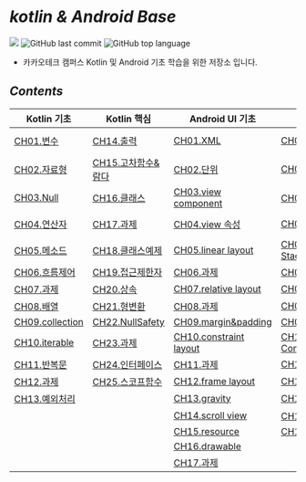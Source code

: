 # *kotlin & Android Base*

![](https://img.shields.io/badge/start%20date%20%20-24.04.08-green?style=flat-square&logo=start) ![GitHub last commit](https://img.shields.io/github/last-commit/ichanguk/kotlinBase?style=flat-square) ![GitHub top language](https://img.shields.io/github/languages/top/ichanguk/kotlinBase?color=orange&logo=java&style=flat-square)


- 카카오테크 캠퍼스 Kotlin 및 Android 기초 학습을 위한 저장소 입니다.

## *Contents*
<table>
  <thead>
    <tr>
      <th>Kotlin 기초</th>
      <th>Kotlin 핵심</th>
      <th>Android UI 기초</th>
      <th colspan="2">Android Studio 핵심</th>
    </tr>
  </thead>
  <tbody>
    <tr>
      <td><a href="https://github.com/ichanguk/KotlinAndroidBase/blob/main/kotlin/01.%EB%B3%80%EC%88%98/%EB%B3%80%EC%88%98.kts">CH01.변수</a></td>
      <td><a href="https://github.com/ichanguk/KotlinAndroidBase/blob/main/kotlin/14.%EC%B6%9C%EB%A0%A5/%EC%B6%9C%EB%A0%A5.kts">CH14.출력</a></td>
      <td><a href="https://github.com/ichanguk/KotlinAndroidBase/blob/main/Android/%EC%95%88%EB%93%9C%EB%A1%9C%EC%9D%B4%EB%93%9C_UI/XML.txt">CH01.XML</a></td>
      <td><a href="https://github.com/ichanguk/KotlinAndroidBase/blob/main/Android/activity/MainActivity.kt">CH01.Activity</a></td>
      <td><a href="https://github.com/ichanguk/KotlinAndroidBase/tree/main/Android/RecyclerView">CH16.recycler view</a></td>
    </tr>
    <tr>
      <td><a href="https://github.com/ichanguk/KotlinAndroidBase/blob/main/kotlin/02.%EC%9E%90%EB%A3%8C%ED%98%95/%EC%9E%90%EB%A3%8C%ED%98%95.kts">CH02.자료형</a></td>
      <td><a href="https://github.com/ichanguk/KotlinAndroidBase/blob/main/kotlin/15.%EA%B3%A0%EC%B0%A8%ED%95%A8%EC%88%98_%EB%9E%8C%EB%8B%A4/%EA%B3%A0%EC%B0%A8%ED%95%A8%EC%88%98_%EB%9E%8C%EB%8B%A4.kts">CH15.고차함수&람다</a></td>
      <td><a href="https://github.com/ichanguk/KotlinAndroidBase/blob/main/Android/%EC%95%88%EB%93%9C%EB%A1%9C%EC%9D%B4%EB%93%9C_UI/%EB%8B%A8%EC%9C%84.txt">CH02.단위</a></td>
      <td><a href="https://github.com/ichanguk/KotlinAndroidBase/tree/main/Android/viewControl">CH02.ViewControl</a></td>
      <td><a href="https://github.com/ichanguk/KotlinAndroidBase/tree/main/Android/%EA%B3%BC%EC%A0%9C/hw8">CH17.과제</a></td>
    </tr>
    <tr>
      <td><a href="https://github.com/ichanguk/KotlinAndroidBase/blob/main/kotlin/03.Null/Null.kts">CH03.Null</a></td>
      <td><a href="https://github.com/ichanguk/KotlinAndroidBase/tree/main/kotlin/16.%ED%81%B4%EB%9E%98%EC%8A%A4">CH16.클래스</a></td>
      <td><a href="https://github.com/ichanguk/KotlinAndroidBase/blob/main/Android/%EC%95%88%EB%93%9C%EB%A1%9C%EC%9D%B4%EB%93%9C_UI/viewCoponent.txt">CH03.view component</a></td>
      <td><a href="https://github.com/ichanguk/KotlinAndroidBase/tree/main/Android/%EA%B3%BC%EC%A0%9C/hw5">CH03.과제</a></td>
      <td><a href="https://github.com/ichanguk/KotlinAndroidBase/tree/main/Android/tabLayout_viewPager">CH18.tab layout & pager</a></td>
    </tr>
    <tr>
      <td><a href="https://github.com/ichanguk/KotlinAndroidBase/blob/main/kotlin/04.%EC%97%B0%EC%82%B0%EC%9E%90/%EC%97%B0%EC%82%B0%EC%9E%90.kts">CH04.연산자</a></td>
      <td><a href="https://github.com/ichanguk/KotlinAndroidBase/tree/main/kotlin/17.%EA%B3%BC%EC%A0%9C">CH17.과제</a></td>
      <td><a href="https://github.com/ichanguk/KotlinAndroidBase/blob/main/Android/%EC%95%88%EB%93%9C%EB%A1%9C%EC%9D%B4%EB%93%9C_UI/view%EC%86%8D%EC%84%B1.txt">CH04.view 속성</a></td>
      <td><a href="https://github.com/ichanguk/KotlinAndroidBase/tree/main/Android/Intent">CH04.Intent</a></td>
      <td><a href="https://github.com/ichanguk/KotlinAndroidBase/tree/main/Android/SharedPreference">CH19.shared preference</a></td>
    </tr>
    <tr>
      <td><a href="https://github.com/ichanguk/KotlinAndroidBase/blob/main/kotlin/05.%EB%A9%94%EC%86%8C%EB%93%9C/%EB%A9%94%EC%86%8C%EB%93%9C.kts">CH05.메소드</a></td>
      <td><a href="https://github.com/ichanguk/KotlinAndroidBase/blob/main/kotlin/18.%ED%81%B4%EB%9E%98%EC%8A%A4%EC%98%88%EC%A0%9C/%ED%81%B4%EB%9E%98%EC%8A%A4%EC%98%88%EC%A0%9C_%EC%9E%85%EC%B6%9C%EA%B8%88.kts">CH18.클래스예제</a></td>
      <td><a href="https://github.com/ichanguk/KotlinAndroidBase/blob/main/Android/layout/linearlayout.xml">CH05.linear layout</a></td>
      <td><a href="https://github.com/ichanguk/KotlinAndroidBase/tree/main/Android/ActivityStack">CH05.Activity Stack</a></td>
      <td><a href="https://github.com/ichanguk/KotlinAndroidBase/tree/main/Android/room">CH20.room</a></td>
    </tr>
    <tr>
      <td><a href="https://github.com/ichanguk/KotlinAndroidBase/blob/main/kotlin/06.%ED%9D%90%EB%A6%84%EC%A0%9C%EC%96%B4/%ED%9D%90%EB%A6%84%EC%A0%9C%EC%96%B4.kts">CH06.흐름제어</a></td>
      <td><a href="https://github.com/ichanguk/KotlinAndroidBase/blob/main/kotlin/19.%EC%A0%91%EA%B7%BC%EC%A0%9C%ED%95%9C%EC%9E%90/%EC%A0%91%EA%B7%BC%EC%A0%9C%ED%95%9C%EC%9E%90.kts">CH19.접근제한자</a></td>
      <td><a href="https://github.com/ichanguk/KotlinAndroidBase/blob/main/Android/layout/hw1.xml">CH06.과제</a></td>
      <td><a href="https://github.com/ichanguk/KotlinAndroidBase/tree/main/Android/%EA%B3%BC%EC%A0%9C/hw6">CH06.과제</a></td>
      <td><a href="https://github.com/ichanguk/KotlinAndroidBase/tree/main/Android/Network">CH21.network</a></td>
    </tr>
    <tr>
      <td><a href="https://github.com/ichanguk/KotlinAndroidBase/tree/main/kotlin/07.%EA%B3%BC%EC%A0%9C">CH07.과제</a></td>
      <td><a href="https://github.com/ichanguk/KotlinAndroidBase/tree/main/kotlin/20.%EC%83%81%EC%86%8D">CH20.상속</a></td>
      <td><a href="https://github.com/ichanguk/KotlinAndroidBase/tree/main/Android/layout/relativelayout">CH07.relative layout</a></td>
      <td><a href="https://github.com/ichanguk/KotlinAndroidBase/tree/main/Android/fragment">CH07.fragment</a></td>
      <td></td>
    </tr>
    <tr>
      <td><a href="https://github.com/ichanguk/KotlinAndroidBase/blob/main/kotlin/08.%EB%B0%B0%EC%97%B4/%EB%B0%B0%EC%97%B4.kts">CH08.배열</a></td>
      <td><a href="https://github.com/ichanguk/KotlinAndroidBase/blob/main/kotlin/21.%ED%98%95%EB%B3%80%ED%99%98/%ED%98%95%EB%B3%80%ED%99%98.kts">CH21.형변환</a></td>
      <td><a href="https://github.com/ichanguk/KotlinAndroidBase/tree/main/Android/layout/hw2">CH08.과제</a></td>
      <td><a href="https://github.com/ichanguk/KotlinAndroidBase/tree/main/Android/thread">CH08.thread</a></td>
      <td></td>
    </tr>
    <tr>
      <td><a href="https://github.com/ichanguk/KotlinAndroidBase/blob/main/kotlin/09.collection/collection.kts">CH09.collection</a></td>
      <td><a href="https://github.com/ichanguk/KotlinAndroidBase/blob/main/kotlin/22.NullSafety/nullSafety.kts">CH22.NullSafety</a></td>
      <td><a href="https://github.com/ichanguk/KotlinAndroidBase/blob/main/Android/layout/margin_padding.xml">CH09.margin&padding</a></td>
      <td><a href="https://github.com/ichanguk/KotlinAndroidBase/tree/main/Android/Async">CH09.Async</a></td>
      <td></td>
    </tr>
    <tr>
      <td><a href="https://github.com/ichanguk/KotlinAndroidBase/blob/main/kotlin/10.iterable/iterable.kts">CH10.iterable</a></td>
      <td><a href="https://github.com/ichanguk/KotlinAndroidBase/tree/main/kotlin/23.%EA%B3%BC%EC%A0%9C">CH23.과제</a></td>
      <td><a href="https://github.com/ichanguk/KotlinAndroidBase/tree/main/Android/layout/constraintlayout">CH10.constraint layout</a></td>
      <td><a href="https://github.com/ichanguk/KotlinAndroidBase/tree/main/Android/ApplicationContext">CH10.Application Context</a></td>
      <td></td>
    </tr>
    <tr>
      <td><a href="https://github.com/ichanguk/KotlinAndroidBase/tree/main/kotlin/11.%EB%B0%98%EB%B3%B5%EB%AC%B8">CH11.반복문</a></td>
      <td><a href="https://github.com/ichanguk/KotlinAndroidBase/blob/main/kotlin/24.%EC%9D%B8%ED%84%B0%ED%8E%98%EC%9D%B4%EC%8A%A4/%EC%9D%B8%ED%84%B0%ED%8E%98%EC%9D%B4%EC%8A%A4.kts">CH24.인터페이스</a></td>
      <td><a href="https://github.com/ichanguk/KotlinAndroidBase/tree/main/Android/layout/hw3">CH11.과제</a></td>
      <td><a href="https://github.com/ichanguk/KotlinAndroidBase/tree/main/Android/resource">CH11.resource</a></td>
      <td></td>
    </tr>
    <tr>
      <td><a href="https://github.com/ichanguk/KotlinAndroidBase/tree/main/kotlin/12.%EA%B3%BC%EC%A0%9C">CH12.과제</a></td>
      <td><a href="https://github.com/ichanguk/KotlinAndroidBase/blob/main/kotlin/25.%EC%8A%A4%EC%BD%94%ED%94%84%ED%95%A8%EC%88%98/scopeFunction.kts">CH25.스코프함수</a></td>
      <td><a href="https://github.com/ichanguk/KotlinAndroidBase/blob/main/Android/layout/framelayout.xml">CH12.frame layout</a></td>
      <td><a href="https://github.com/ichanguk/KotlinAndroidBase/tree/main/Android/library">CH12.library</a></td>
      <td></td>
    </tr>
    <tr>
      <td><a href="https://github.com/ichanguk/KotlinAndroidBase/blob/main/kotlin/13.%EC%98%88%EC%99%B8%EC%B2%98%EB%A6%AC/%EC%98%88%EC%99%B8%EC%B2%98%EB%A6%AC.kts">CH13.예외처리</a></td>
      <td></td>
      <td><a href="https://github.com/ichanguk/KotlinAndroidBase/blob/main/Android/layout/gravity.xml">CH13.gravity</a></td>
      <td><a href="https://github.com/ichanguk/KotlinAndroidBase/tree/main/Android/AddView">CH13.add view</a></td>
      <td></td>
    </tr>
    <tr>
      <td></td>
      <td></td>
      <td><a href="https://github.com/ichanguk/KotlinAndroidBase/blob/main/Android/layout/scrollview.xml">CH14.scroll view</a></td>
      <td><a href="https://github.com/ichanguk/KotlinAndroidBase/tree/main/Android/%EA%B3%BC%EC%A0%9C/hw7">CH14.과제</a></td>
      <td></td>
    </tr>
    <tr>
      <td></td>
      <td></td>
      <td><a href="https://github.com/ichanguk/KotlinAndroidBase/blob/main/Android/layout/resource.xml">CH15.resource</a></td>
      <td><a href="https://github.com/ichanguk/KotlinAndroidBase/tree/main/Android/ListView">CH15.list view</a></td>
      <td></td>
    </tr>
    <tr>
      <td></td>
      <td></td>
      <td><a href="https://github.com/ichanguk/KotlinAndroidBase/tree/main/Android/drawable">CH16.drawable</a></td>
      <td></td>
      <td></td>
    </tr>
    <tr>
      <td></td>
      <td></td>
      <td><a href="https://github.com/ichanguk/KotlinAndroidBase/tree/main/Android/layout/hw4">CH17.과제</a></td>
      <td></td>
      <td></td>
    </tr>
  </tbody>
</table>
